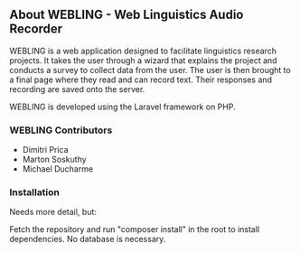 ## About WEBLING - Web Linguistics Audio Recorder

WEBLING is a web application designed to facilitate linguistics research projects. It takes the user through a wizard that explains the project and conducts a survey to collect data from the user. The user is then brought to a final page where they read and can record text. Their responses and recording are saved onto the server.

WEBLING is developed using the Laravel framework on PHP.

### WEBLING Contributors

- Dimitri Prica
- Marton Soskuthy
- Michael Ducharme

### Installation

Needs more detail, but:

Fetch the repository and run "composer install" in the root to install dependencies. No database is necessary.
